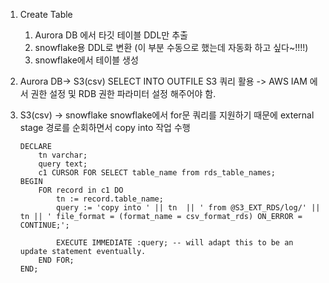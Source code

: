 1. Create Table

    1. Aurora DB 에서 타깃 테이블 DDL만 추출
    2. snowflake용 DDL로 변환 (이 부분 수동으로 했는데 자동화 하고 싶다~!!!!)
    3. snowflake에서 테이블 생성


2. Aurora DB→ S3(csv)
SELECT INTO OUTFILE S3 쿼리 활용
-> AWS IAM 에서 권한 설정 및 RDB 권한 파라미터 설정 해주어야 함.

3. S3(csv) → snowflake
snowflake에서 for문 쿼리를 지원하기 때문에 external stage 경로를 순회하면서 copy into 작업 수행

      ```
      DECLARE
          tn varchar;
          query text;
          c1 CURSOR FOR SELECT table_name from rds_table_names;
      BEGIN
          FOR record in c1 DO
              tn := record.table_name;     
              query := 'copy into ' || tn  || ' from @S3_EXT_RDS/log/' || tn || ' file_format = (format_name = csv_format_rds) ON_ERROR = CONTINUE;';
          
              EXECUTE IMMEDIATE :query; -- will adapt this to be an update statement eventually. 
          END FOR;
      END;
      ```